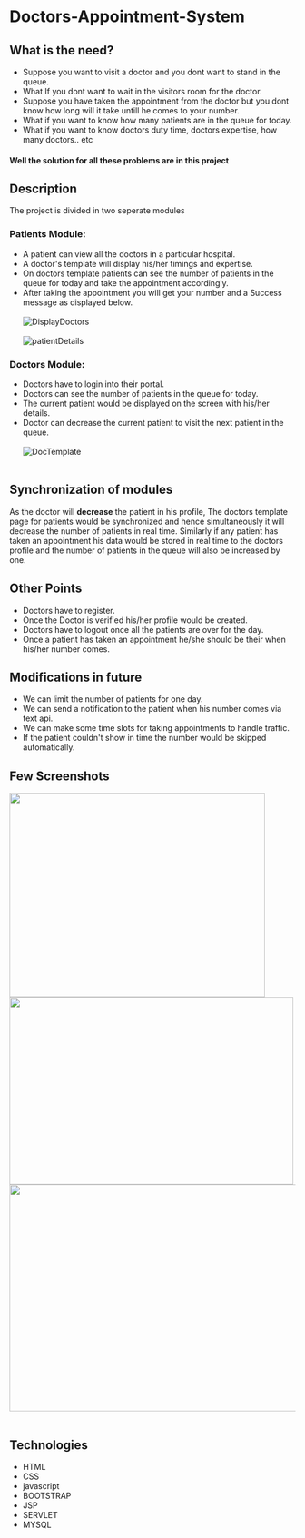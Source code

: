 # Doctors-Appointment-System
## What is the need?
* Suppose you want to visit a doctor and you dont want to stand in the queue.
* What If you dont want to wait in the visitors room for the doctor.
* Suppose you have taken the appointment from the doctor but you dont know how long will it take untill he comes to your number.
* What if you want to know how many patients are in the queue for today.
* What if you want to know doctors duty time, doctors expertise, how many doctors.. etc
#### Well the solution for all these problems are in this project

## Description
The project is divided in two seperate modules<br>
### Patients Module: 
* A patient can view all the doctors in a particular hospital.
* A doctor's template will display his/her timings and expertise.
* On doctors template patients can see the number of patients in the queue for today and take the appointment accordingly.
* After taking the appointment you will get your number and a Success message as displayed below.<br><br>
![DisplayDoctors](https://user-images.githubusercontent.com/71049595/122639474-b66d4700-d117-11eb-8e5f-9e511f64b011.png)
<br><br>
![patientDetails](https://user-images.githubusercontent.com/71049595/122639564-2c71ae00-d118-11eb-845e-9834a5ae898d.png)
### Doctors Module: 
* Doctors have to login into their portal.
* Doctors can see the number of patients in the queue for today.
* The current patient would be displayed on the screen with his/her details.
* Doctor can decrease the current patient to visit the next patient in the queue.<br><br>
![DocTemplate](https://user-images.githubusercontent.com/71049595/122643362-0efb0f00-d12d-11eb-833e-e9d732ecc0a2.png)<br><br>

## Synchronization of modules
As the doctor will **decrease** the patient in his profile, The doctors template page for patients would be synchronized and hence simultaneously it will decrease the number of patients in real time. Similarly if any patient has taken an appointment his data would be stored in real time to the doctors profile and the number of patients in the queue will also be increased by one.

## Other Points
* Doctors have to register.
* Once the Doctor is verified his/her profile would be created.
* Doctors have to logout once all the patients are over for the day.
* Once a patient has taken an appointment he/she should be their when his/her number comes.

## Modifications in future
* We can limit the number of patients for one day.
* We can send a notification to the patient when his number comes via text api.
* We can make some time slots for taking appointments to handle traffic.
* If the patient couldn't show in time the number would be skipped automatically. 

## Few Screenshots
<img src="https://user-images.githubusercontent.com/71049595/122644226-c5f98980-d131-11eb-9244-70a958137419.png" width="450" height="360"/><img src="https://user-images.githubusercontent.com/71049595/122644232-cb56d400-d131-11eb-8bc2-1faf4b1c05a2.png" width="500" height="330"/>
<img src="https://user-images.githubusercontent.com/71049595/122644237-d0b41e80-d131-11eb-9397-50b6e0f1e604.png"  width="550" height="400"/><br><br>

## Technologies
* HTML
* CSS
* javascript
* BOOTSTRAP
* JSP
* SERVLET
* MYSQL




